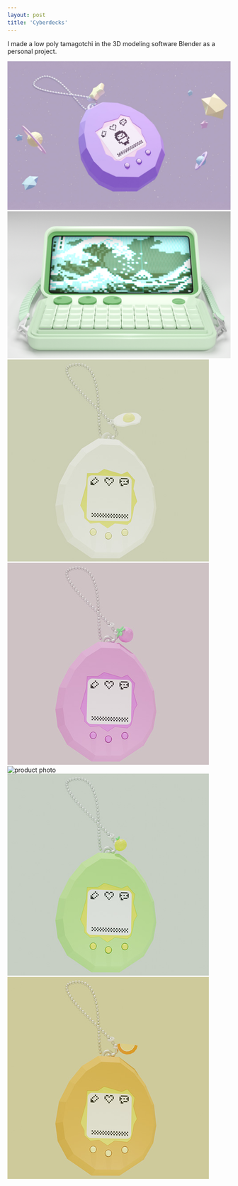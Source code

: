 ```yaml
---
layout: post
title: 'Cyberdecks'
---
```

I made a low poly tamagotchi in the 3D modeling software Blender as a personal project.

<img src="/assets/img/projects/tamagotchi/thumbnail.jpg" alt="product photo" class="image">

<img src="/assets/img/projects/cyberdecks/romowa-3a.png" alt="product photo" class="image">
    <div class="image-row">
    <img src="/assets/img/projects/tamagotchi/egg.jpg" alt="product photo" class="responsive-image row-two">
    <img src="/assets/img/projects/tamagotchi/strawberry.jpg" alt="product photo" class="responsive-image row-two">    
</div>

<div class="image-row">
    <img src="/assets/img/projects/tamagotchi/potted-plant.jpg" alt="product photo" class="responsive-image row-three">
    <img src="/assets/img/projects/tamagotchi/lemon.jpg" alt="product photo" class="responsive-image row-three">
    <img src="/assets/img/projects/tamagotchi/orange.jpg" alt="product photo" class="responsive-image row-three">
</div>